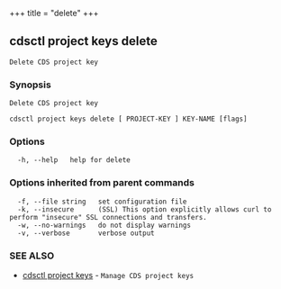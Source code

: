 +++
title = "delete"
+++
## cdsctl project keys delete

`Delete CDS project key`

### Synopsis

`Delete CDS project key`

```
cdsctl project keys delete [ PROJECT-KEY ] KEY-NAME [flags]
```

### Options

```
  -h, --help   help for delete
```

### Options inherited from parent commands

```
  -f, --file string   set configuration file
  -k, --insecure      (SSL) This option explicitly allows curl to perform "insecure" SSL connections and transfers.
  -w, --no-warnings   do not display warnings
  -v, --verbose       verbose output
```

### SEE ALSO

* [cdsctl project keys](/cli/cdsctl/project/keys/)	 - `Manage CDS project keys`

